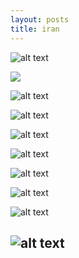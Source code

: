 ```yaml
---
layout: posts
title: iran
---
```



![alt text](../assets/images/IMG_20241225_212949_823.jpg)

![
](../assets/images/IMG_20241226_231205_876.jpg)

![alt text](../assets/images/IMG_20241226_231207_268.jpg)

![alt text](../assets/images/IMG_20241226_231207_268.jpg)

![alt text](../assets/images/IMG_20241226_231209_494.jpg)

![alt text](../assets/images/IMG_20241226_231210_582.jpg)

![alt text](../assets/images/IMG_20241226_231211_147.jpg)


![alt text](../assets/images/IMG_20241226_231212_191.jpg)

![alt text](../assets/images/IMG_20241226_231213_662.jpg)

![alt text](../assets/images/IMG_20241226_231215_703.jpg)
---

